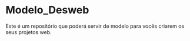# Modelo_Desweb
Este é um repositório que poderá servir de modelo para vocês criarem os seus projetos web.
